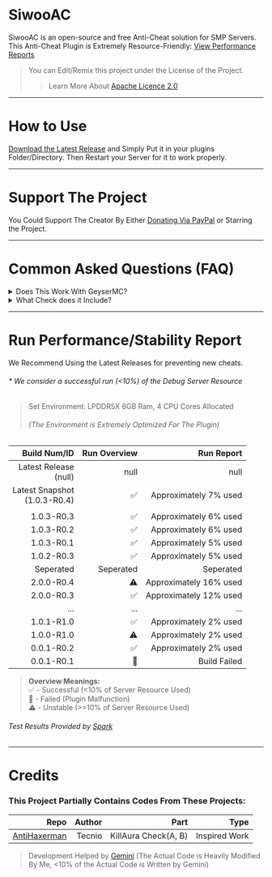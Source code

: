 # SiwooAC

SiwooAC is an open-source and free Anti-Cheat solution for SMP Servers.
This Anti-Cheat Plugin is Extremely Resource-Friendly: [View Performance Reports](#run-performancestability-report)
> You can Edit/Remix this project under the License of the Project.
>> Learn More About [Apache Licence 2.0](License)
>
***

# How to Use

[Download the Latest Release](https://github.com/siwoolol/SiwooAC/releases) and Simply Put it in your plugins
Folder/Directory.
Then Restart your Server for it to work properly.

***

# Support The Project

You Could Support The Creator By Either [Donating Via PayPal](https://paypal.me/ss2uang/)
or Starring the Project.

***

# Common Asked Questions (FAQ)

<details>
  <summary>Does This Work With GeyserMC?</summary>
  > Of Course! We even have Seperate Checks for Bedrock Players!
</details>
<details>
  <summary>What Check does it Include?</summary>
  > For Now, We have Checks For: </br>
  AimAssist, Autoclicker, Criticals, Flight, Hitboxes, Reach, Scaffold. </br>
  > We are Currently Planning to Add Supports to more Checks and Improving The Checks.
</details>

***

# Run Performance/Stability Report

We Recommend Using the Latest Releases for preventing new cheats.

######       * We consider a successful run (<10%) of the Debug Server Resource

> Set Environment: LPDDR5X 6GB Ram, 4 CPU Cores Allocated
> ###### (The Environment is Extremely Optimized For The Plugin)

|                       Build Num/ID | Run Overview |             Run Report |
|-----------------------------------:|-------------:|-----------------------:|
|        Latest Release </br> (null) |         null |                   null |
| Latest Snapshot </br> (1.0.3-R0.4) |           ✅️ |  Approximately 7% used |
|                                    |              |                        |
|                         1.0.3-R0.3 |           ✅️ |  Approximately 6% used |
|                         1.0.3-R0.2 |           ✅️ |  Approximately 6% used |
|                         1.0.3-R0.1 |           ✅️ |  Approximately 5% used |
|                         1.0.2-R0.3 |           ✅️ |  Approximately 5% used |
|                          Seperated |    Seperated |              Seperated |
|                         2.0.0-R0.4 |           ⚠️ | Approximately 16% used |
|                         2.0.0-R0.3 |           ✅️ | Approximately 12% used |
|                                ... |          ... |                    ... |
|                         1.0.1-R1.0 |           ✅️ |  Approximately 2% used |
|                         1.0.0-R1.0 |           ⚠️ |  Approximately 2% used |
|                         0.0.1-R0.2 |           ✅️ |  Approximately 2% used |
|                         0.0.1-R0.1 |           🚫 |           Build Failed |

> <b>Overview Meanings:</b> </br>
> ✅️ - Successful (<10% of Server Resource Used) </br>
> 🚫 - Failed (Plugin Malfunction) </br>
> ⚠️ - Unstable (>=10% of Server Resource Used) </br>

###### Test Results Provided by [Spark](https://github.com/lucko/spark)

***

# Credits

### This Project Partially Contains Codes From These Projects:

|                                                    Repo | Author |                 Part |          Type |
|--------------------------------------------------------:|-------:|---------------------:|--------------:|
| [AntiHaxerman](https://github.com/Tecnio/AntiHaxerman/) | Tecnio | KillAura Check(A, B) | Inspired Work |

> Development Helped by [Gemini](https://gemini.google.com) (The Actual Code is Heavily Modified By Me, <10% of the
> Actual Code is Written by Gemini)